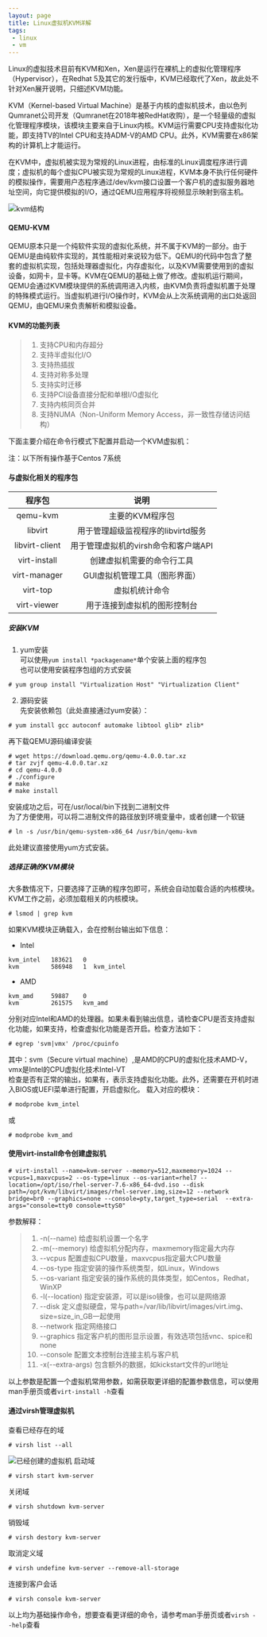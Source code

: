 ```yaml
---
layout: page
title: Linux虚拟机KVM详解
tags: 
 - linux
 - vm
---
```

Linux的虚拟技术目前有KVM和Xen，Xen是运行在裸机上的虚拟化管理程序（Hypervisor），在Redhat 5及其它的发行版中，KVM已经取代了Xen，故此处不针对Xen展开说明，只细述KVM功能。  

KVM（Kernel-based Virtual Machine）是基于内核的虚拟机技术，由以色列Qumranet公司开发（Qumranet在2018年被RedHat收购），是一个轻量级的虚拟化管理程序模块，该模块主要来自于Linux内核。KVM运行需要CPU支持虚拟化功能，即支持TV的Intel CPU和支持ADM-V的AMD CPU。此外，KVM需要在x86架构的计算机上才能运行。  

在KVM中，虚拟机被实现为常规的Linux进程，由标准的Linux调度程序进行调度；虚拟机的每个虚拟CPU被实现为常规的Linux进程，KVM本身不执行任何硬件的模拟操作，需要用户态程序通过/dev/kvm接口设置一个客户机的虚拟服务器地址空间，向它提供模拟的I/O，通过QEMU应用程序将视频显示映射到宿主机。  

![kvm结构](https://perfiffer.cn/images/kvm-qemu.png)

#### QEMU-KVM
QEMU原本只是一个纯软件实现的虚拟化系统，并不属于KVM的一部分。由于QEMU是由纯软件实现的，其性能相对来说较为低下。QEMU的代码中包含了整套的虚拟机实现，包括处理器虚拟化，内存虚拟化，以及KVM需要使用到的虚拟设备，如网卡，显卡等。KVM在QEMU的基础上做了修改。虚拟机运行期间，QEMU会通过KVM模块提供的系统调用进入内核，由KVM负责将虚拟机置于处理的特殊模式运行。当虚拟机进行I/O操作时，KVM会从上次系统调用的出口处返回QEMU，由QEMU来负责解析和模拟设备。

#### KVM的功能列表
>1. 支持CPU和内存超分  
>2. 支持半虚拟化I/O  
>3. 支持热插拔  
>4. 支持对称多处理  
>5. 支持实时迁移  
>6. 支持PCI设备直接分配和单根I/O虚拟化  
>7. 支持内核同页合并  
>8. 支持NUMA（Non-Uniform Memory Access，非一致性存储访问结构）

下面主要介绍在命令行模式下配置并启动一个KVM虚拟机：  

注：以下所有操作基于Centos 7系统 

#### 与虚拟化相关的程序包

| 程序包| 说明 |
| :---: | :---: |
| qemu-kvm | 主要的KVM程序包 |
| libvirt | 用于管理超级监视程序的libvirtd服务 |
| libvirt-client | 用于管理虚拟机的virsh命令和客户端API |
| virt-install | 创建虚拟机需要的命令行工具 |
| virt-manager | GUI虚拟机管理工具（图形界面） |
| virt-top | 虚拟机统计命令 |
| virt-viewer | 用于连接到虚拟机的图形控制台 |

##### 安装KVM
1. yum安装  
可以使用`yum install *packagename*`单个安装上面的程序包  
也可以使用安装程序包组的方式安装  
```
# yum group install "Virtualization Host" "Virtualization Client"
```
2. 源码安装  
先安装依赖包（此处直接通过yum安装）：
```
# yum install gcc autoconf automake libtool glib* zlib*
```
再下载QEMU源码编译安装
```
# wget https://download.qemu.org/qemu-4.0.0.tar.xz
# tar zvjf qemu-4.0.0.tar.xz
# cd qemu-4.0.0
# ./configure
# make 
# make install
```
安装成功之后，可在/usr/local/bin下找到二进制文件  
为了方便使用，可以将二进制文件的路径放到环境变量中，或者创建一个软链  
```
# ln -s /usr/bin/qemu-system-x86_64 /usr/bin/qemu-kvm
```
此处建议直接使用yum方式安装。

##### 选择正确的KVM模块  
大多数情况下，只要选择了正确的程序包即可，系统会自动加载合适的内核模块。KVM工作之前，必须加载相关的内核模块。
```
# lsmod | grep kvm
```
如果KVM模块正确载入，会在控制台输出如下信息：  
* Intel  
```
kvm_intel   183621   0
kvm         586948   1  kvm_intel
```
* AMD
```
kvm_amd     59887    0
kvm         261575   kvm_amd
```   
分别对应Intel和AMD的处理器。如果未看到输出信息，请检查CPU是否支持虚拟化功能，如果支持，检查虚拟化功能是否开启。检查方法如下：   
```
# egrep 'svm|vmx' /proc/cpuinfo
```
其中：svm（Secure virtual machine）,是AMD的CPU的虚拟化技术AMD-V，vmx是Intel的CPU虚拟化技术Intel-VT  
检查是否有正常的输出，如果有，表示支持虚拟化功能。此外，还需要在开机时进入BIOS或UEFI菜单进行配置，开启虚拟化。 
载入对应的模块：  
```
# modprobe kvm_intel
``` 
或  
```
# modprobe kvm_amd
```

#### 使用virt-install命令创建虚拟机
```
# virt-install --name=kvm-server --memory=512,maxmemory=1024 --vcpus=1,maxvcpus=2 --os-type=linux --os-variant=rhel7 --location=/opt/iso/rhel-server-7.6-x86_64-dvd.iso --disk path=/opt/kvm/libvirt/images/rhel-server.img,size=12 --network bridge=br0 --graphics=none --console=pty,target_type=serial  --extra-args="console=tty0 console=ttyS0"
```
参数解释：  
>1. -n(--name) 给虚拟机设置一个名字  
>2. -m(--memory) 给虚拟机分配内存，maxmemory指定最大内存  
>3. --vcpus 配置虚拟CPU数量，maxvcpus指定最大CPU数量  
>4. --os-type 指定安装的操作系统类型，如Linux，Windows  
>5. --os-variant 指定安装的操作系统的具体类型，如Centos，Redhat，WinXP  
>6. -l(--location) 指定安装源，可以是iso镜像，也可以是网络源  
>7. --disk 定义虚拟硬盘，常与path=/var/lib/libvirt/images/virt.img、size=size_in_GB一起使用  
>8. --network 指定网络接口  
>9. --graphics 指定客户机的图形显示设置，有效选项包括vnc、spice和none  
>10. --console 配置文本控制台连接主机与客户机  
>11. -x(--extra-args) 包含额外的数据，如kickstart文件的url地址 
 
以上参数是配置一个虚拟机常用参数，如需获取更详细的配置参数信息，可以使用man手册页或者`virt-install -h`查看  

#### 通过virsh管理虚拟机
查看已经存在的域
```
# virsh list --all
```
![已经创建的虚拟机](https://perfiffer.cn/images/kvm_list.jpg) 
启动域
```
# virsh start kvm-server
```
关闭域
```
# virsh shutdown kvm-server
```
销毁域
```
# virsh destory kvm-server
```
取消定义域
```
# virsh undefine kvm-server --remove-all-storage
```
连接到客户会话
```
# virsh console kvm-server
```
以上均为基础操作命令，想要查看更详细的命令，请参考man手册页或者`virsh --help`查看
